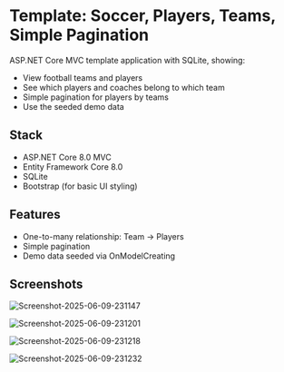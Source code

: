 # Template: Soccer, Players, Teams, Simple Pagination

ASP.NET Core MVC template application with SQLite, showing:

- View football teams and players
- See which players and coaches belong to which team
- Simple pagination for players by teams
- Use the seeded demo data

## Stack

- ASP.NET Core 8.0 MVC
- Entity Framework Core 8.0
- SQLite
- Bootstrap (for basic UI styling)

## Features

- One-to-many relationship: Team → Players
- Simple pagination  
- Demo data seeded via OnModelCreating

## Screenshots

![Screenshot-2025-06-09-231147](https://github.com/user-attachments/assets/f694bfb4-877c-4bea-85aa-b7df4e212d51)

![Screenshot-2025-06-09-231201](https://github.com/user-attachments/assets/f2dd6142-01b5-4bce-9f7a-6ff231eb6774)

![Screenshot-2025-06-09-231218](https://github.com/user-attachments/assets/9c990003-6085-41d1-8812-81e1eb999a09)

![Screenshot-2025-06-09-231232](https://github.com/user-attachments/assets/1b6af858-aab7-4b03-bc6c-b8229ad2755c)
